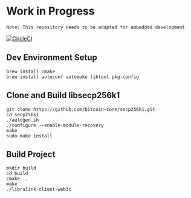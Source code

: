 # Work in Progress

`Note: This repository needs to be adapted for embedded development`

[![CircleCI](https://dl.circleci.com/status-badge/img/circleci/3mRSbP89jqQQqkK78hQhCE/7SrKkwegk1nYgExDNTEK3H/tree/main.svg?style=svg)](https://dl.circleci.com/status-badge/redirect/circleci/3mRSbP89jqQQqkK78hQhCE/7SrKkwegk1nYgExDNTEK3H/tree/main)

## Dev Environment Setup
```
brew install cmake
brew install autoconf automake libtool pkg-config
```

## Clone and Build libsecp256k1
```
git clone https://github.com/bitcoin-core/secp256k1.git
cd secp256k1
./autogen.sh
./configure --enable-module-recovery
make
sudo make install
```

## Build Project
```
mkdir build
cd build
cmake ..
make
./libralink-client-web3c
```